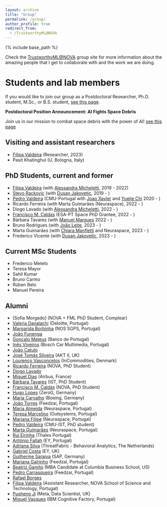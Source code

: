 ```yaml
---
layout: archive
title: "Group"
permalink: /group/
author_profile: true
redirect_from:
  - /TrustworthyML@NOVA
---
```


{% include base_path %}


Check the [TrustworthyML@NOVA](https://trustworthy-ml.super.site/) group site for more information about the amazing people that I get to collaborate with and the work we are doing.



Students and lab members
======

If you would like to join our group as a Postdoctoral Researcher, Ph.D. student, M.Sc., or B.S. student, [see this page](/students/).

**Postdoctoral Position Announcement: AI Fights Space Debris**

Join us in our mission to combat space debris with the power of AI! [see this page](Neuraspace-postdoc)

Visiting and assistant researchers
------
* [Filipa Valdeira](https://filva.github.io/) (Researcher, 2023)
* Pasit Khatinghul (U. Bologna, Italy)

PhD Students, current and former
------
* [Filipa Valdeira](https://filva.github.io/) (with [Alessandra Micheletti](http://www.mat.unimi.it/users/michel/), 2019 - 2022)
* [Stevo Rackovic](https://stevorackovic.github.io/) (with [Dusan Jakovetic](https://people.dmi.uns.ac.rs/~dusan.jakovetic/), 2019 - )
* [Pedro Valdeira](https://www.cmuportugal.org/students/pedro-valdeira/) (CMU-Portugal with [Joao Xavier](http://users.isr.tecnico.ulisboa.pt/~jxavier/) and  [Yuejie Chi](https://users.ece.cmu.edu/~yuejiec/) 2020 - )
* Ricardo Ferreira (with Marta Guimarães (Neuraspace), 2022 - )
* Diogo Lavado (with [Alessandra Micheletti](http://www.mat.unimi.it/users/michel/), 2022 - )
* [Francisco M. Caldas](https://frncaldas.github.io/) (ESA-PT Space PhD Grantee, 2022 - )
* Bárbara Tavares (with [Manuel Marques](http://users.isr.ist.utl.pt/~manuel/) 2022 - )
* Bruno Rodrigues (with [João Leite](https://userweb.fct.unl.pt//~jleite/), 2023 - )
* Marta Guimarães (with [Chiara Manfletti](https://www.professoren.tum.de/en/manfletti-chiara) and Neuraspace, 2023 - )
* Frederico Vicente (with [Dusan Jakovetic](https://scholar.google.com/citations?user=_93Oh_QAAAAJ), 2023 - )


Current MSc Students
------
* Frederico Metelo
* Teresa Mayor
* Sahil Kumar
* Bruno Carmo
* Rúben Belo
* Manuel Pereira

Alumni
------
* [Sofia Morgado] (NOVA + FML PhD Student, Complear)
* [Valeria Danalachi](https://www.linkedin.com/in/valeria-danalachi-34a599208/) (Deloitte, Portugal)
* [Margarida Borbinha](https://www.linkedin.com/in/margarida-borbinha-528230221/) (NOS SGPS, Portugal)
* [João Funenga](https://www.linkedin.com/in/joãofunenga/)
* [Gonçalo Mateus](https://www.linkedin.com/in/gonçalo-mateus/) (Banco de Portugal)
* [Inês Viveiros](https://www.linkedin.com/in/inês-netto-de-viveiros-725307185/) (Bosch Car Multimedia, Portugal)
* [João Catulo](https://www.linkedin.com/in/joao-catulo/)
* [José Tomás Silveira](https://www.linkedin.com/in/tomas-silveira/) (AKT II, UK)
* [Lourenço Vasconcelos](https://www.linkedin.com/in/lourenco-vasconcelos/) (InCommodities, Denmark) 
* [Ricardo Ferreira]() (NOVA, PhD Student)
* [Diogo Lavado](Claudia.ASoares.github.io/files/Lavado_2022.pdf)
* [Miguel Dias](https://www.linkedin.com/in/miguel-mendes-dias/) (Airbus, France)
* [Bárbara Tavares]() (IST, PhD Student)
* [Francisco M. Caldas](https://frncaldas.github.io/) (NOVA, PhD Student)
* [Hugo Lopes](https://www.linkedin.com/in/hugomslopes/) (ZeroG, Germany)
* [Maria Carvalho](https://www.linkedin.com/in/mariacruzcarvalho/) (Boeing, Germany)
* [João Torres](https://www.linkedin.com/in/joao-fernandes-torres/) (Feedzai, Portugal)
* [Maria Almeida](https://www.linkedin.com/in/mariasdalmeida/) (Neuraspace, Portugal)
* [Teresa Marcelino](https://www.linkedin.com/in/teresamarcelino/) (Outsystems, Portugal)
* [Mariana Filipe](https://www.linkedin.com/in/marianaangejafilipe/) (Neuraspace, Portugal)
* [Pedro Valdeira](https://www.linkedin.com/in/pvaldeira/) (CMU-IST, PhD student)
* [Marta Guimarães](https://www.linkedin.com/in/marta-vaz-guimaraes/) (Neuraspace, Portugal)
* [Rui Eirinha](https://www.linkedin.com/in/rui-eirinha-117025173/) (Thales Portugal)
* [António Fallah](https://www.linkedin.com/in/antoniofallah/) (EY, Portugal)
* [Adriana Silva](https://www.linkedin.com/in/adriana-m-silva/) (ThreatFabric - Behavioral Analytics, The Netherlands)
* [Gabriel Costa](https://www.linkedin.com/in/gabriel-cabral-costa/) (EY, UK)
* [Guilherme Saraiva](https://www.linkedin.com/in/guilherme-saraiva96/) (SAP, Germany)
* [Mariana Galrinho](https://www.linkedin.com/in/marianagalrinho/) (Feedzai, Portugal)
* [Beatriz Gamito](https://www.linkedin.com/in/beatrizmgamito/) (MBA Candidate at Columbia Business School, US)
* [Pedro Carrasqueira](https://pt.linkedin.com/in/pcarrasqueira) (Feedzai, Portugal)
* [Rafael Borges]()
* [Filipa Valdeira](https://filva.github.io/) (Assistant Researcher, NOVA School of Science and Technology, Portugal)
* [Pusheng Ji](https://www.linkedin.com/in/pusheng-ji/) (Meta, Data Scientist, UK)
* [Miguel Vasques](https://pt.linkedin.com/in/miguel-vasques) (IBM Cognitive Factory, Portugal)

